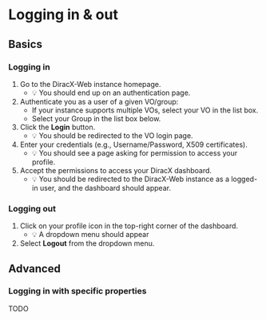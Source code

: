 # Logging in & out

## Basics
### Logging in

1. Go to the DiracX-Web instance homepage.  
   - 💡 You should end up on an authentication page.
2. Authenticate you as a user of a given VO/group:
   - If your instance supports multiple VOs, select your VO in the list box.
   - Select your Group in the list box below.
3. Click the **Login** button.  
   - 💡 You should be redirected to the VO login page.
4. Enter your credentials (e.g., Username/Password, X509 certificates).  
   - 💡 You should see a page asking for permission to access your profile.
5. Accept the permissions to access your DiracX dashboard.  
   - 💡 You should be redirected to the DiracX-Web instance as a logged-in user, and the dashboard should appear.

### Logging out

1. Click on your profile icon in the top-right corner of the dashboard.
   - :bulb: A dropdown menu should appear
2. Select **Logout** from the dropdown menu.
 
## Advanced
### Logging in with specific properties

TODO
